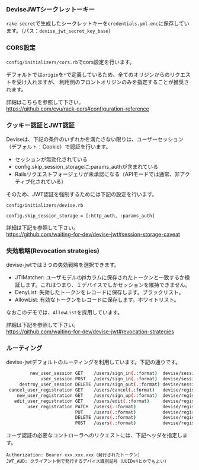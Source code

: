 ### DeviseJWTシークレットーキー

`rake secret`で生成したシークレットキーを`credentials.yml.enc`に保存しています。（パス：`devise_jwt_secret_key_base`）

### CORS設定

`config/initializers/cors.rb`でcors設定を行います。

デフォルトでは`origin`を`*`で定義しているため、全てのオリジンからのリクエストを受け入れますが、
利用側のフロントオリジンのみを指定することが推奨されます。

詳細はこちらを参照して下さい。  
https://github.com/cyu/rack-cors#configuration-reference

### クッキー認証とJWT認証

Deviseは、下記の条件のいずれかを満たさない限りは、ユーザーセッション（デフォルト：Cookie）で認証を行います。  

- セッションが無効化されている
- config.skip_session_storageに:params_authが含まれている
- Railsリクエストフォージェリが未承認になる（APIモードでは通常、非アクティブ化されている）

そのため、JWT認証を強制するためには下記の設定を行います。

```
config/initializers/devise.rb

config.skip_session_storage = [:http_auth, :params_auth]
```

詳細は下記を参照して下さい。  
https://github.com/waiting-for-dev/devise-jwt#session-storage-caveat

### 失効戦略(Revocation strategies)

devise-jwtでは３つの失効戦略を選択できます。

- JTIMatcher: ユーザモデルのjtiカラムに保存されたトークンと一致するか検証します。これはつまり、１デバイスでしかセッションを維持できません。
- DenyList: 失効したトークンをレコードに保存します。ブラックリスト。
- AllowList: 有効なトークンをレコードに保存します。ホワイトリスト。

なおこのデモでは、`AllowList`を採用しています。

詳細は下記を参照して下さい。  
https://github.com/waiting-for-dev/devise-jwt#revocation-strategies

### ルーティング

devise-jwtデフォルトのルーティングを利用しています。下記の通りです。
```bash
         new_user_session GET    /users/sign_in(.:format)  devise/sessions#new {:format=>:json}
             user_session POST   /users/sign_in(.:format)  devise/sessions#create {:format=>:json}
     destroy_user_session DELETE /users/sign_out(.:format) devise/sessions#destroy {:format=>:json}
 cancel_user_registration GET    /users/cancel(.:format)   devise/registrations#cancel {:format=>:json}
    new_user_registration GET    /users/sign_up(.:format)  devise/registrations#new {:format=>:json}
   edit_user_registration GET    /users/edit(.:format)     devise/registrations#edit {:format=>:json}
        user_registration PATCH  /users(.:format)          devise/registrations#update {:format=>:json}
                          PUT    /users(.:format)          devise/registrations#update {:format=>:json}
                          DELETE /users(.:format)          devise/registrations#destroy {:format=>:json}
                          POST   /users(.:format)          devise/registrations#create {:format=>:json}
```

ユーザ認証の必要なコントローラへのリクエストには、下記ヘッダを指定します。

```http request
Authorization: Bearer xxx.xxx.xxx（発行されたトークン）
JWT_AUD: クライアント側で発行するデバイス識別記号（UUIDv4とかでもよい）
```